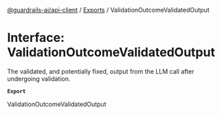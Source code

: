 [@guardrails-ai/api-client](../README.md) / [Exports](../modules.md) / ValidationOutcomeValidatedOutput

# Interface: ValidationOutcomeValidatedOutput

The validated, and potentially fixed, output from the LLM call after undergoing validation.

**`Export`**

ValidationOutcomeValidatedOutput
